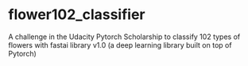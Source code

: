 # flower102_classifier
A challenge in the Udacity Pytorch Scholarship to classify 102 types of flowers with fastai library v1.0 (a deep learning library built on top of Pytorch)
